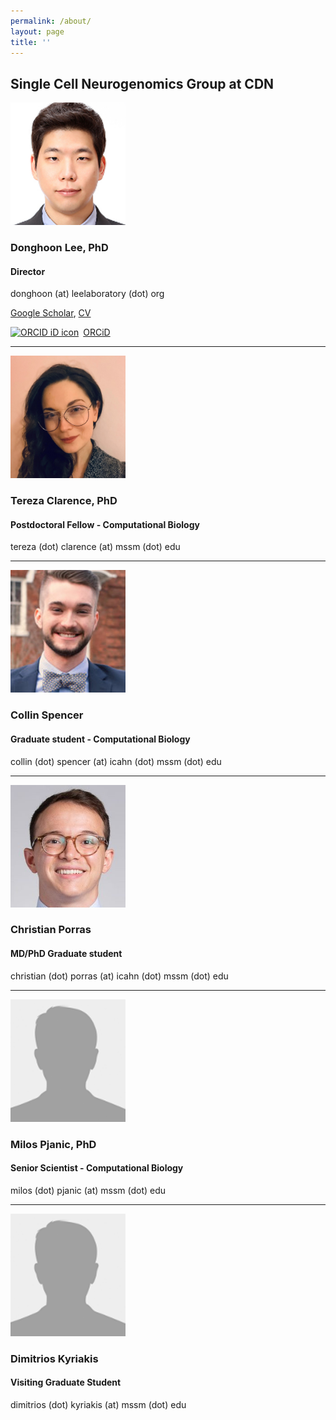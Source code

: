 ```yaml
---
permalink: /about/
layout: page
title: ''
---
```


## Single Cell Neurogenomics Group at CDN

<img src="/images/DL.jpeg" width="184" height="196">

### Donghoon Lee, PhD
#### Director
donghoon (at) leelaboratory (dot) org

[Google Scholar](https://scholar.google.com/citations?user=_a8xSwwAAAAJ&hl=en), [CV](https://drive.google.com/file/d/1T1a_3LBeI2PBO2ioJj9NqVJeDFhf-s6Y/view)

<div itemscope itemtype="https://schema.org/Person"><a itemprop="sameAs" content="https://orcid.org/0000-0003-0453-6059" href="https://orcid.org/0000-0003-0453-6059" target="orcid.widget" rel="noopener noreferrer" style="vertical-align:top;"><img src="https://orcid.org/sites/default/files/images/orcid_16x16.png" style="width:1em;margin-right:.5em;" alt="ORCID iD icon">ORCiD</a></div>

<hr>

<img src="/images/TC.jpeg" width="184" height="196">

### Tereza Clarence, PhD
#### Postdoctoral Fellow - Computational Biology
tereza (dot) clarence (at) mssm (dot) edu

<hr>

<img src="/images/CS.jpeg" width="184" height="196">

### Collin Spencer
#### Graduate student - Computational Biology
collin (dot) spencer (at) icahn (dot) mssm (dot) edu

<hr>

<img src="/images/CP.jpeg" width="184" height="196">

### Christian Porras
#### MD/PhD Graduate student
christian (dot) porras (at) icahn (dot) mssm (dot) edu

<hr>

<img src="/images/UNK.jpeg" width="184" height="196">

### Milos Pjanic, PhD
#### Senior Scientist - Computational Biology
milos (dot) pjanic (at) mssm (dot) edu

<hr>

<img src="/images/UNK.jpeg" width="184" height="196">

### Dimitrios Kyriakis
#### Visiting Graduate Student
dimitrios (dot) kyriakis (at) mssm (dot) edu
